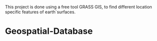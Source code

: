 This project is done using a free tool GRASS GIS, to find different location specific features of earth´surfaces.
# Geospatial-Database
